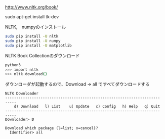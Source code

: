 http://www.nltk.org/book/

sudo apt-get install tk-dev

NLTK,　numpyのインストール
```bash
sudo pip install -U nltk
sudo pip install -U numpy
sudo pip install -U matplotlib
```

NLTK Book Collectionのダウンロード
```bash
python3
>>> import nltk
>>> nltk.download()
```

ダウンローダが起動するので、Download → all ですべてダウンロードする

```
NLTK Downloader
---------------------------------------------------------------------------
    d) Download   l) List    u) Update   c) Config   h) Help   q) Quit
---------------------------------------------------------------------------
Downloader> D

Download which package (l=list; x=cancel)?
  Identifier> all
```
